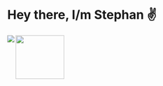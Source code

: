 # Hey there, I/m Stephan ✌️ #

<img align="left" src="https://github-readme-stats.vercel.app/api?username=stfn-ko&count_private=true&show_icons=true&theme=radical"/>

<img align="left" width="47%" height="100px" src="https://github-readme-stats.vercel.app/api/top-langs/?username=stfn-ko&theme=radical&layout=compact&langs_count=8"/>






